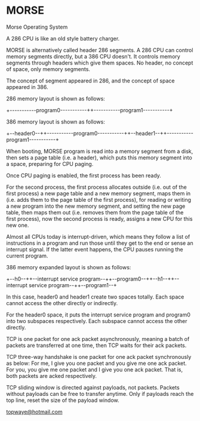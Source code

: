 # MORSE
Morse Operating System

A 286 CPU is like an old style battery charger.

MORSE is alternatively called header 286 segments. A 286 CPU can control memory segments directly, but a 386 CPU doesn't. It controls memory segments through headers which give them spaces. No header, no concept of space, only memory segments.

The concept of segment appeared in 286, and the concept of space appeared in 386.

286 memory layout is shown as follows:

+-----------program0-----------++-----------program1-----------+

386 memory layout is shown as follows:

+--header0--++-----------program0-----------++--header1--++-----------program1-----------+

When booting, MORSE program is read into a memory segment from a disk, then sets a page table (i.e. a header), which puts this memory segment into a space, preparing for CPU paging.

Once CPU paging is enabled, the first process has been ready.

For the second process, the first process allocates outside (i.e. out of the first process) a new page table and a new memory segment, maps them in (i.e. adds them to the page table of the first process), for reading or writing a new program into the new memory segment, and setting the new page table, then maps them out (i.e. removes them from the page table of the first process), now the second process is ready, assigns a new CPU for this new one.

Almost all CPUs today is interrupt-driven, which means they follow a list of instructions in a program and run those until they get to the end or sense an interrupt signal. If the latter event happens, the CPU pauses running the current program.

386 memory expanded layout is shown as follows:

+--h0--++--interrupt service program--++--program0--++--h1--++--interrupt service program--++--program1--+

In this case, header0 and header1 create two spaces totally. Each space cannot access the other directly or indirectly.

For the header0 space, it puts the interrupt service program and program0 into two subspaces respectively. Each subspace cannot access the other directly.

TCP is one packet for one ack packet asynchronously, meaning a batch of packets are transferred at one time, then TCP waits for their ack packets.

TCP three-way handshake is one packet for one ack packet synchronously as below: For me, I give you one packet and you give me one ack packet. For you, you give me one packet and I give you one ack packet. That is, both packets are acked respectively.

TCP sliding window is directed against payloads, not packets. Packets without payloads can be free to transfer anytime. Only if payloads reach the top line, reset the size of the payload window.

topwaye@hotmail.com
